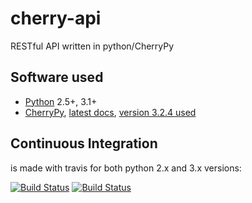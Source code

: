 cherry-api
==========

RESTful API written in python/CherryPy

Software used
-------------

 * [Python](http://python.org/) 2.5+, 3.1+
 * [CherryPy](http://www.cherrypy.org/), [latest docs](http://cherrypy.readthedocs.org/), [version 3.2.4 used](https://pypi.python.org/pypi/CherryPy/3.2.4)

Continuous Integration
----------------------

is made with travis for both python 2.x and 3.x versions:

[![Build Status](https://travis-ci.org/tkoomzaaskz/cherry-api.png?branch=master)](https://travis-ci.org/tkoomzaaskz/cherry-api)
[![Build Status](https://travis-ci.org/tkoomzaaskz/cherry-api.png?branch=python3)](https://travis-ci.org/tkoomzaaskz/cherry-api)
